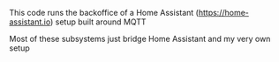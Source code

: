 This code runs the backoffice of a Home Assistant (https://home-assistant.io) setup built around MQTT

Most of these subsystems just bridge Home Assistant and my very own setup
